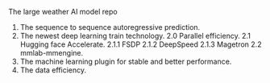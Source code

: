 The large weather AI model repo

1. The sequence to sequence autoregressive prediction.
2. The newest deep learning train technology.
    2.0 Parallel efficiency.
    2.1 Hugging face Accelerate.
        2.1.1 FSDP
        2.1.2 DeepSpeed
        2.1.3 Magetron
    2.2 mmlab-mmengine.
3. The machine learning plugin for stable and better performance.
4. The data efficiency.
